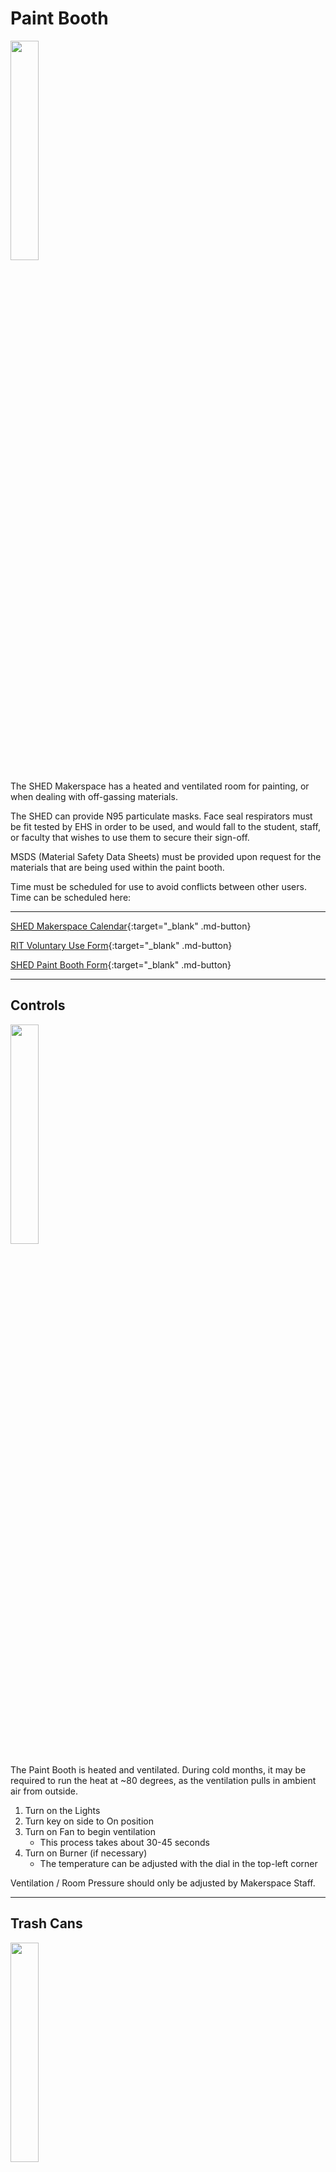 # Paint Booth

<img src="..\assets\paint_booth\paint_booth.jpg" class="image-float-right" width=30%>

The SHED Makerspace has a heated and ventilated room for painting, or when dealing with off-gassing materials.

The SHED can provide N95 particulate masks. Face seal respirators must be fit tested by EHS in order to be used, and would fall to the student, staff, or faculty that wishes to use them to secure their sign-off.

MSDS (Material Safety Data Sheets) must be provided upon request for the materials that are being used within the paint booth.

Time must be scheduled for use to avoid conflicts between other users. Time can be scheduled here:

<p class = "clear-float"></p>

---

<div class="grid" markdown>

[SHED Makerspace Calendar](){:target="_blank" .md-button}

[RIT Voluntary Use Form](https://www.rit.edu/ehs/sites/rit.edu.ehs/files/documents/Information%20for%20Employees%20Using%20Respirators%20Form-Voluntary%20Use%20Form%20-%20editable.pdf){:target="_blank" .md-button}

[SHED Paint Booth Form](){:target="_blank" .md-button}

</div>

---

## Controls

<img src="..\assets\paint_booth\controls.jpg" class="image-float-right" width=30%>

The Paint Booth is heated and ventilated. During cold months, it may be required to run the heat at ~80 degrees, as the ventilation pulls in ambient air from outside.

1. Turn on the Lights
2. Turn key on side to On position
3. Turn on Fan to begin ventilation
    - This process takes about 30-45 seconds
4. Turn on Burner (if necessary)
    - The temperature can be adjusted with the dial in the top-left corner

Ventilation / Room Pressure should only be adjusted by Makerspace Staff.

<p class = "clear-float"></p>

---

## Trash Cans

<img src="..\assets\paint_booth\trash.jpg" class="image-float-right" width=30%>

Trash cans are provided of disposal of gloves and aerosol cans.

Each trash can has a label above it, along with the aerosol trash having a size limiter installed.

<p class = "clear-float"></p>